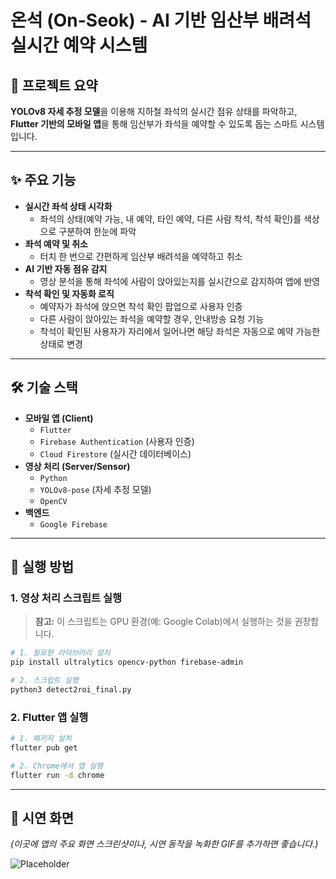# 온석 (On-Seok) - AI 기반 임산부 배려석 실시간 예약 시스템

## 📖 프로젝트 요약

**YOLOv8 자세 추정 모델**을 이용해 지하철 좌석의 실시간 점유 상태를 파악하고, **Flutter 기반의 모바일 앱**을 통해 임산부가 좌석을 예약할 수 있도록 돕는 스마트 시스템입니다.

---

## ✨ 주요 기능

- **실시간 좌석 상태 시각화**
  - 좌석의 상태(예약 가능, 내 예약, 타인 예약, 다른 사람 착석, 착석 확인)를 색상으로 구분하여 한눈에 파악
- **좌석 예약 및 취소**
  - 터치 한 번으로 간편하게 임산부 배려석을 예약하고 취소
- **AI 기반 자동 점유 감지**
  - 영상 분석을 통해 좌석에 사람이 앉아있는지를 실시간으로 감지하여 앱에 반영
- **착석 확인 및 자동화 로직**
  - 예약자가 좌석에 앉으면 착석 확인 팝업으로 사용자 인증
  - 다른 사람이 앉아있는 좌석을 예약할 경우, 안내방송 요청 기능
  - 착석이 확인된 사용자가 자리에서 일어나면 해당 좌석은 자동으로 예약 가능한 상태로 변경

---

## 🛠 기술 스택

- **모바일 앱 (Client)**
  - `Flutter`
  - `Firebase Authentication` (사용자 인증)
  - `Cloud Firestore` (실시간 데이터베이스)
- **영상 처리 (Server/Sensor)**
  - `Python`
  - `YOLOv8-pose` (자세 추정 모델)
  - `OpenCV`
- **백엔드**
  - `Google Firebase`

---

## 🚀 실행 방법

### 1. 영상 처리 스크립트 실행

> **참고:** 이 스크립트는 GPU 환경(예: Google Colab)에서 실행하는 것을 권장합니다.

```bash
# 1. 필요한 라이브러리 설치
pip install ultralytics opencv-python firebase-admin

# 2. 스크립트 실행
python3 detect2roi_final.py
```

### 2. Flutter 앱 실행

```bash
# 1. 패키지 설치
flutter pub get

# 2. Chrome에서 앱 실행
flutter run -d chrome
```

---

## 📸 시연 화면

*(이곳에 앱의 주요 화면 스크린샷이나, 시연 동작을 녹화한 GIF를 추가하면 좋습니다.)*

![Placeholder](https://via.placeholder.com/800x450.png?text=Demo+GIF+or+Screenshot)